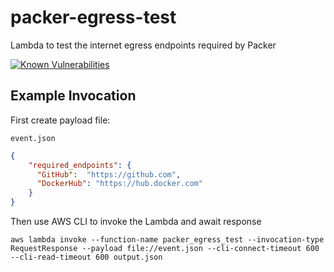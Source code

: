 # packer-egress-test
Lambda to test the internet egress endpoints required by Packer
 
[![Known Vulnerabilities](https://snyk.io//test/github/dwp/packer-egress-test/badge.svg?targetFile=requirements.txt)](https://snyk.io//test/github/dwp/packer-egress-test?targetFile=requirements.txt)

## Example Invocation
First create payload file:

`event.json`
```json
{
    "required_endpoints": {
      "GitHub":  "https://github.com",
      "DockerHub": "https://hub.docker.com"
    }
}
```

Then use AWS CLI to invoke the Lambda and await response

`aws lambda invoke --function-name packer_egress_test --invocation-type RequestResponse --payload file://event.json --cli-connect-timeout 600 --cli-read-timeout 600 output.json`